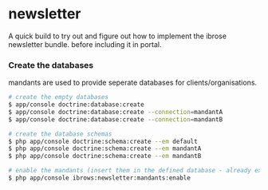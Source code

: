 # newsletter
A quick build to try out and figure out how to implement the ibrose newsletter bundle.  before including it in portal.



### Create the databases

mandants are used to provide seperate databases for clients/organisations.

``` bash
# create the empty databases
$ app/console doctrine:database:create
$ app/console doctrine:database:create --connection=mandantA
$ app/console doctrine:database:create --connection=mandantB

# create the database schemas
$ php app/console doctrine:schema:create --em default
$ php app/console doctrine:schema:create --em mandantA
$ php app/console doctrine:schema:create --em mandantB

# enable the mandants (insert them in the defined database - already existings will be ignored)
$ php app/console ibrows:newsletter:mandants:enable
``` 
